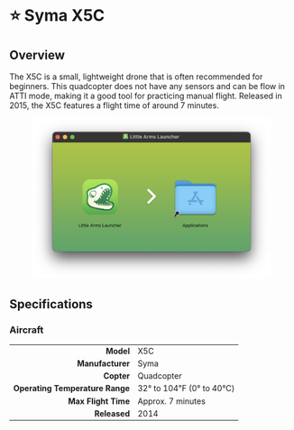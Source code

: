 # ⭐ Syma X5C

## Overview

The X5C is a small, lightweight drone that is often recommended for beginners.  This quadcopter does not have any sensors and can be flow in ATTI mode, making it a good tool for practicing manual flight.  Released in 2015, the X5C features a flight time of around 7 minutes.

<figure><img src="../../.gitbook/assets/image (5) (1) (1) (1) (1) (1) (1).png" alt=""><figcaption></figcaption></figure>

## Specifications

### Aircraft

|                                 |                         |
| ------------------------------: | ----------------------- |
|                       **Model** | X5C                     |
|                **Manufacturer** | Syma                    |
|                      **Copter** | Quadcopter              |
| **Operating Temperature Range** | 32° to 104℉ (0° to 40℃) |
|             **Max Flight Time** | Approx. 7 minutes       |
|                    **Released** | 2014                    |
